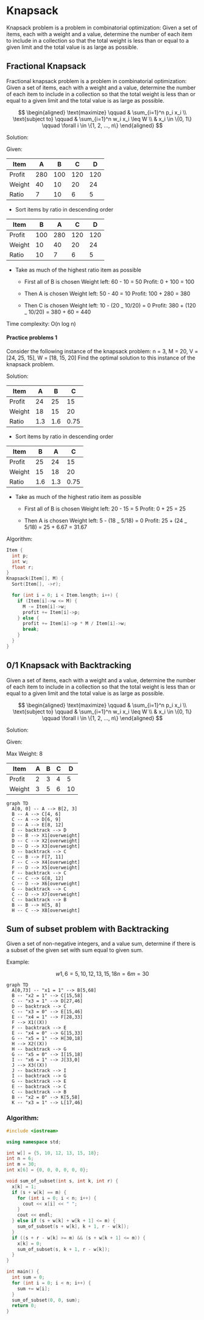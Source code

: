 # Knapsack

Knapsack problem is a problem in combinatorial optimization: Given a set of items, each with a weight and a value, determine the number of each item to include in a collection so that the total weight is less than or equal to a given limit and the total value is as large as possible.

## Fractional Knapsack

Fractional knapsack problem is a problem in combinatorial optimization: Given a set of items, each with a weight and a value, determine the number of each item to include in a collection so that the total weight is less than or equal to a given limit and the total value is as large as possible.

$$
\begin{aligned}
  \text{maximize} \qquad & \sum_{i=1}^n p_i x_i \\
  \text{subject to} \qquad & \sum_{i=1}^n w_i x_i \leq W \\
  & x_i \in \{0, 1\} \qquad \forall i \in \{1, 2, ..., n\}
\end{aligned}
$$

Solution:

Given:

| Item   | A   | B   | C   | D   |
| ------ | --- | --- | --- | --- |
| Profit | 280 | 100 | 120 | 120 |
| Weight | 40  | 10  | 20  | 24  |
| Ratio  | 7   | 10  | 6   | 5   |

- Sort items by ratio in descending order

| Item   | B   | A   | C   | D   |
| ------ | --- | --- | --- | --- |
| Profit | 100 | 280 | 120 | 120 |
| Weight | 10  | 40  | 20  | 24  |
| Ratio  | 10  | 7   | 6   | 5   |

- Take as much of the highest ratio item as possible

  - First all of B is chosen
    Weight left: 60 - 10 = 50
    Profit: 0 + 100 = 100

  - Then A is chosen
    Weight left: 50 - 40 = 10
    Profit: 100 + 280 = 380

  - Then C is chosen
    Weight left: 10 - (20 _ 10/20) = 0
    Profit: 380 + (120 _ 10/20) = 380 + 60 = 440

Time complexity: O(n log n)

#### Practice problems 1

Consider the following instance of the knapsack problem:
n = 3, M = 20, V = [24, 25, 15], W = [18, 15, 20]
Find the optimal solution to this instance of the knapsack problem.

Solution:

| Item   | A   | B   | C    |
| ------ | --- | --- | ---- |
| Profit | 24  | 25  | 15   |
| Weight | 18  | 15  | 20   |
| Ratio  | 1.3 | 1.6 | 0.75 |

- Sort items by ratio in descending order

| Item   | B   | A   | C    |
| ------ | --- | --- | ---- |
| Profit | 25  | 24  | 15   |
| Weight | 15  | 18  | 20   |
| Ratio  | 1.6 | 1.3 | 0.75 |

- Take as much of the highest ratio item as possible

  - First all of B is chosen
    Weight left: 20 - 15 = 5
    Profit: 0 + 25 = 25

  - Then A is chosen
    Weight left: 5 - (18 _ 5/18) = 0
    Profit: 25 + (24 _ 5/18) = 25 + 6.67 = 31.67

Algorithm:

```c
Item {
  int p;
  int w;
  float r;
}
Knapsack(Item[], M) {
  Sort(Item[], ->r);

  for (int i = 0; i < Item.length; i++) {
    if (Item[i]->w <= M) {
      M -= Item[i]->w;
      profit += Item[i]->p;
    } else {
      profit += Item[i]->p * M / Item[i]->w;
      break;
    }
  }
}
```

## 0/1 Knapsack with Backtracking

Given a set of items, each with a weight and a value, determine the number of each item to include in a collection so that the total weight is less than or equal to a given limit and the total value is as large as possible.

$$
\begin{aligned}
  \text{maximize} \qquad & \sum_{i=1}^n p_i x_i \\
  \text{subject to} \qquad & \sum_{i=1}^n w_i x_i \leq W \\
  & x_i \in \{0, 1\} \qquad \forall i \in \{1, 2, ..., n\}
\end{aligned}
$$

Solution:

Given:

Max Weight: 8

| Item   | A   | B   | C   | D   |
| ------ | --- | --- | --- | --- |
| Profit | 2   | 3   | 4   | 5   |
| Weight | 3   | 5   | 6   | 10  |

```mermaid
graph TD
  A[0, 0] -- A --> B[2, 3]
  B -- A --> C[4, 6]
  C -- A --> D[6, 9]
  D -- A --> E[8, 12]
  E -- backtrack --> D
  D -- B --> X1[overweight]
  D -- C --> X2[overweight]
  D -- D --> X3[overweight]
  D -- backtrack --> C
  C -- B --> F[7, 11]
  F -- C --> X4[overweight]
  F -- D --> X5[overweight]
  F -- backtrack --> C
  C -- C --> G[8, 12]
  C -- D --> X6[overweight]
  G -- backtrack --> C
  C -- D --> X7[overweight]
  C -- backtrack --> B
  B -- B --> H[5, 8]
  H -- C --> X8[overweight]
```

## Sum of subset problem with Backtracking

Given a set of non-negative integers, and a value sum, determine if there is a subset of the given set with sum equal to given sum.

Example:

$$
w{1,6} = {5,10,12,13,15,18}
n = 6
m = 30
$$

```mermaid
graph TD
  A[0,73] -- "x1 = 1" --> B[5,68]
  B -- "x2 = 1" --> C[15,58]
  C -- "x3 = 1" --> D[27,46]
  D -- backtrack --> C
  C -- "x3 = 0" --> E[15,46]
  E -- "x4 = 1" --> F[28,33]
  F --> X1((X))
  F -- backtrack --> E
  E -- "x4 = 0" --> G[15,33]
  G -- "x5 = 1" --> H[30,18]
  H --> X2((X))
  H -- backtrack --> G
  G -- "x5 = 0" --> I[15,18]
  I -- "x6 = 1" --> J[33,0]
  J --> X3((X))
  J -- backtrack --> I
  I -- backtrack --> G
  G -- backtrack --> E
  E -- backtrack --> C
  C -- backtrack --> B
  B -- "x2 = 0" --> K[5,58]
  K -- "x3 = 1" --> L[17,46]

```

### Algorithm:

```cpp
#include <iostream>

using namespace std;

int w[] = {5, 10, 12, 13, 15, 18};
int n = 6;
int m = 30;
int x[6] = {0, 0, 0, 0, 0, 0};

void sum_of_subset(int s, int k, int r) {
  x[k] = 1;
  if (s + w[k] == m) {
    for (int i = 0; i < n; i++) {
      cout << x[i] << " ";
    }
    cout << endl;
  } else if (s + w[k] + w[k + 1] <= m) {
    sum_of_subset(s + w[k], k + 1, r - w[k]);
  }
  if ((s + r - w[k] >= m) && (s + w[k + 1] <= m)) {
    x[k] = 0;
    sum_of_subset(s, k + 1, r - w[k]);
  }
}

int main() {
  int sum = 0;
  for (int i = 0; i < n; i++) {
    sum += w[i];
  }
  sum_of_subset(0, 0, sum);
  return 0;
}
```